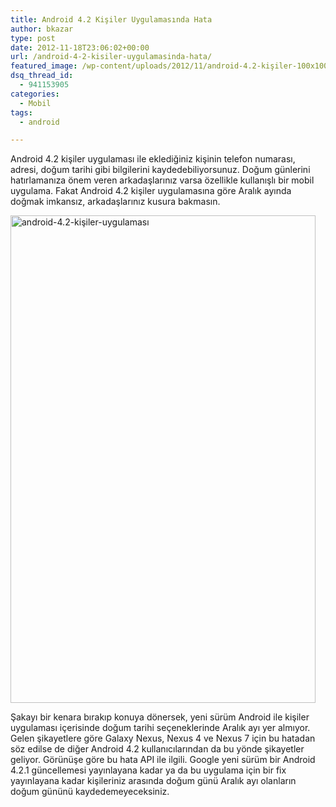 ```yaml
---
title: Android 4.2 Kişiler Uygulamasında Hata
author: bkazar
type: post
date: 2012-11-18T23:06:02+00:00
url: /android-4-2-kisiler-uygulamasinda-hata/
featured_image: /wp-content/uploads/2012/11/android-4.2-kişiler-100x100.jpg
dsq_thread_id:
  - 941153905
categories:
  - Mobil
tags:
  - android

---
```

Android 4.2 kişiler uygulaması ile eklediğiniz kişinin telefon numarası, adresi, doğum tarihi gibi bilgilerini kaydedebiliyorsunuz. Doğum günlerini hatırlamanıza önem veren arkadaşlarınız varsa özellikle kullanışlı bir mobil uygulama. Fakat Android 4.2 kişiler uygulamasına göre Aralık ayında doğmak imkansız, arkadaşlarınız kusura bakmasın.

<img class="aligncenter size-full wp-image-9217" title="android-4.2-kişiler-uygulaması" src="https://www.murekkep.org/wp-content/uploads/2012/11/android-4.2-kişiler-uygulaması.jpg" alt="android-4.2-kişiler-uygulaması" width="488" height="780" srcset="https://www.murekkep.org/wp-content/uploads/2012/11/android-4.2-kişiler-uygulaması.jpg 488w, https://www.murekkep.org/wp-content/uploads/2012/11/android-4.2-kişiler-uygulaması-250x400.jpg 250w, https://www.murekkep.org/wp-content/uploads/2012/11/android-4.2-kişiler-uygulaması-31x50.jpg 31w, https://www.murekkep.org/wp-content/uploads/2012/11/android-4.2-kişiler-uygulaması-78x125.jpg 78w" sizes="(max-width: 488px) 100vw, 488px" /> 

Şakayı bir kenara bırakıp konuya dönersek, yeni sürüm Android ile kişiler uygulaması içerisinde doğum tarihi seçeneklerinde Aralık ayı yer almıyor. Gelen şikayetlere göre Galaxy Nexus, Nexus 4 ve Nexus 7 için bu hatadan söz edilse de diğer Android 4.2 kullanıcılarından da bu yönde şikayetler geliyor. Görünüşe göre bu hata API ile ilgili. Google yeni sürüm bir Android 4.2.1 güncellemesi yayınlayana kadar ya da bu uygulama için bir fix yayınlayana kadar kişileriniz arasında doğum günü Aralık ayı olanların doğum gününü kaydedemeyeceksiniz.